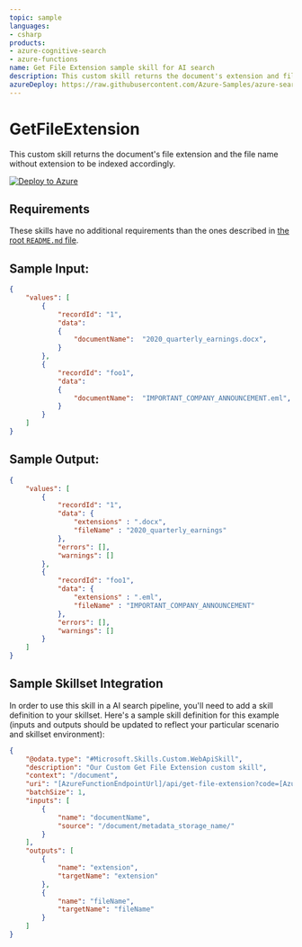 ```yaml
---
topic: sample
languages:
- csharp
products:
- azure-cognitive-search
- azure-functions
name: Get File Extension sample skill for AI search
description: This custom skill returns the document's extension and file name without extension.
azureDeploy: https://raw.githubusercontent.com/Azure-Samples/azure-search-power-skills/main/Utils/GetFileExtension/azuredeploy.json
---
```


# GetFileExtension

This custom skill returns the document's file extension and the file name without extension to be indexed accordingly.

[![Deploy to Azure](https://azuredeploy.net/deploybutton.svg)](https://portal.azure.com/#create/Microsoft.Template/uri/https%3A%2F%2Fraw.githubusercontent.com%2FAzure-Samples%2Fazure-search-power-skills%2Fmain%2FUtils%2FGetFileExtension%2Fazuredeploy.json)


## Requirements

These skills have no additional requirements than the ones described in [the root `README.md` file](../../README.md).

## Sample Input:

```json
{
    "values": [
        {
            "recordId": "1",
            "data":
            {
                "documentName":  "2020_quarterly_earnings.docx",
            }
        },
        {
            "recordId": "foo1",
            "data":
            {
                "documentName":  "IMPORTANT_COMPANY_ANNOUNCEMENT.eml",
            }
        }
    ]
}
```

## Sample Output:

```json
{
    "values": [
        {
            "recordId": "1",
            "data": {
                "extensions" : ".docx",
                "fileName" : "2020_quarterly_earnings"
            },
            "errors": [],
            "warnings": []
        },
        {
            "recordId": "foo1",
            "data": {
                "extensions" : ".eml",
                "fileName" : "IMPORTANT_COMPANY_ANNOUNCEMENT"
            },
            "errors": [],
            "warnings": []
        }
    ]
}
```

## Sample Skillset Integration

In order to use this skill in a AI search pipeline, you'll need to add a skill definition to your skillset.
Here's a sample skill definition for this example (inputs and outputs should be updated to reflect your particular scenario and skillset environment):

```json
{
    "@odata.type": "#Microsoft.Skills.Custom.WebApiSkill",
    "description": "Our Custom Get File Extension custom skill",
    "context": "/document",
    "uri": "[AzureFunctionEndpointUrl]/api/get-file-extension?code=[AzureFunctionDefaultHostKey]",
    "batchSize": 1,
    "inputs": [
        {
            "name": "documentName",
            "source": "/document/metadata_storage_name/"
        }
    ],
    "outputs": [
        {
            "name": "extension",
            "targetName": "extension"
        },
        {
            "name": "fileName",
            "targetName": "fileName"
        }
    ]
}
```
